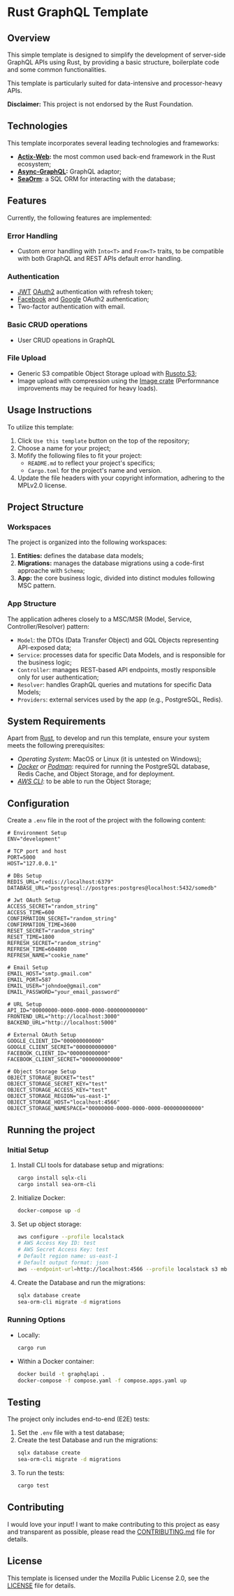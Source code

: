 # Rust GraphQL Template

## Overview

This simple template is designed to simplify the development of server-side GraphQL APIs using Rust, by providing a
basic structure, boilerplate code and some common functionalities.

This template is particularly suited for data-intensive and processor-heavy APIs.

**Disclaimer:** This project is not endorsed by the Rust Foundation.

## Technologies

This template incorporates several leading technologies and frameworks:

- **[Actix-Web](https://actix.rs/):** the most common used back-end framework in the Rust ecosystem;
- **[Async-GraphQL](https://async-graphql.github.io/async-graphql/en/index.html):** GraphQL adaptor;
- **[SeaOrm](https://www.sea-ql.org/SeaORM/)**: a SQL ORM for interacting with the database;

## Features

Currently, the following features are implemented:

### Error Handling

- Custom error handling with `Into<T>` and `From<T>` traits, to be compatible with both GraphQL and REST APIs default error handling.

### Authentication

- [JWT](https://jwt.io/) [OAuth2](https://oauth.net/2/) authentication with refresh token;
- [Facebook](https://facebook.com/) and [Google](https://google.com) OAuth2 authentication;
- Two-factor authentication with email.

### Basic CRUD operations

- User CRUD opeations in GraphQL

### File Upload

- Generic S3 compatible Object Storage upload with [Rusoto S3](https://crates.io/crates/rusoto_s3);
- Image upload with compression using the [Image crate](https://crates.io/crates/image) (Performnance improvements may be required for heavy loads).

## Usage Instructions

To utilize this template:

1. Click `Use this template` button on the top of the repository;
2. Choose a name for your project;
3. Mofify the following files to fit your project:
   - `README.md` to reflect your project's specifics;
   - `Cargo.toml` for the project's name and version.
4. Update the file headers with your copyright information, adhering to the MPLv2.0 license.

## Project Structure

### Workspaces

The project is organized into the following workspaces:

1. **Entities:** defines the database data models;
2. **Migrations:** manages the database migrations using a code-first approache
with `Schema`;
3. **App:** the core business logic, divided into distinct modules following MSC pattern.

### App Structure

The application adheres closely to a MSC/MSR (Model, Service, Controller/Resolver) pattern:

- `Model`: the DTOs (Data Transfer Object) and GQL Objects representing API-exposed data;
- `Service`: processes data for specific Data Models, and is responsible for the business logic;
- `Controller`: manages REST-based API endpoints, mostly responsible only for user authentication;
- `Resolver`: handles GraphQL queries and mutations for specific Data Models;
- `Providers`: external services used by the app (e.g., PostgreSQL, Redis).

## System Requirements

Apart from [Rust](https://www.rust-lang.org/), to develop and run this template, ensure your system meets the following prerequisites:

- _Operating System_: MacOS or Linux (it is untested on Windows);
- _[Docker](https://www.docker.com/) or [Podman](https://podman.io/)_: required for running the PostgreSQL database, Redis Cache, and Object Storage, and for deployment.
- _[AWS CLI](https://aws.amazon.com/cli/)_: to be able to run the Object Storage;

## Configuration

Create a `.env` file in the root of the project with the following content:

```dotenv
# Environment Setup
ENV="development"

# TCP port and host
PORT=5000
HOST="127.0.0.1"

# DBs Setup
REDIS_URL="redis://localhost:6379"
DATABASE_URL="postgresql://postgres:postgres@localhost:5432/somedb"

# Jwt OAuth Setup
ACCESS_SECRET="random_string"
ACCESS_TIME=600
CONFIRMATION_SECRET="random_string"
CONFIRMATION_TIME=3600
RESET_SECRET="random_string"
RESET_TIME=1800
REFRESH_SECRET="random_string"
REFRESH_TIME=604800
REFRESH_NAME="cookie_name"

# Email Setup
EMAIL_HOST="smtp.gmail.com"
EMAIL_PORT=587
EMAIL_USER="johndoe@gmail.com"
EMAIL_PASSWORD="your_email_password"

# URL Setup
API_ID="00000000-0000-0000-0000-000000000000"
FRONTEND_URL="http://localhost:3000"
BACKEND_URL="http://localhost:5000"

# External OAuth Setup
GOOGLE_CLIENT_ID="000000000000"
GOOGLE_CLIENT_SECRET="000000000000"
FACEBOOK_CLIENT_ID="000000000000"
FACEBOOK_CLIENT_SECRET="000000000000"

# Object Storage Setup
OBJECT_STORAGE_BUCKET="test"
OBJECT_STORAGE_SECRET_KEY="test"
OBJECT_STORAGE_ACCESS_KEY="test"
OBJECT_STORAGE_REGION="us-east-1"
OBJECT_STORAGE_HOST="localhost:4566"
OBJECT_STORAGE_NAMESPACE="00000000-0000-0000-0000-000000000000"
```

## Running the project

### Initial Setup

1. Install CLI tools for database setup and migrations:
   ```bash
   cargo install sqlx-cli
   cargo install sea-orm-cli
   ```
2. Initialize Docker:
   ```bash
   docker-compose up -d
   ```
3. Set up object storage:
   ```bash
   aws configure --profile localstack
   # AWS Access Key ID: test
   # AWS Secret Access Key: test
   # Default region name: us-east-1
   # Default output format: json
   aws --endpoint-url=http://localhost:4566 --profile localstack s3 mb s3://test
   ```
4. Create the Database and run the migrations:
   ```bash
   sqlx database create
   sea-orm-cli migrate -d migrations
   ```

### Running Options

- Locally:
   ```bash
   cargo run
   ```
- Within a Docker container:
   ```bash
   docker build -t graphqlapi .
   docker-compose -f compose.yaml -f compose.apps.yaml up
   ```

## Testing

The project only includes end-to-end (E2E) tests:
1. Set the `.env` file with a test database;
2. Create the test Database and run the migrations:
   ```bash
   sqlx database create
   sea-orm-cli migrate -d migrations
   ```
3. To run the tests:
   ```bash
   cargo test
   ```

## Contributing

I would love your input! I want to make contributing to this project as easy and transparent as possible, please read the [CONTRIBUTING.md](CONTRIBUTING.md) file for details.

## License

This template is licensed under the Mozilla Public License 2.0, see the [LICENSE](LICENSE) file for details.
